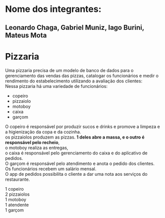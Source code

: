 # Nome dos integrantes:
## Leonardo Chaga, Gabriel Muniz, Iago Burini, Mateus Mota


# Pizzaria
Uma pizzaria precisa de um modelo de banco de dados para o gerenciamento das vendas das pizzas, catalogar os funcionários e medir o rendimento do estabelecimento utilizando a avaliação dos clientes: <br>
Nessa pizzaria há uma variedade de funcionários:
- copeiro
- pizzaiolo
- motoboy
- caixa
- garçom

O copeiro é responsável por produzir sucos e drinks e promove a limpeza e a higienização da copa e da cozinha. <br>
os pizzaiolos produzem as pizzas. <b>1 deles abre a massa, e o outro é responsável pelo recheio</b>, <br>
o motoboy realiza as entregas, <br>
o caixa é responsável pelo gerenciamento do caixa e do aplicativo de pedidos. <br>
O garçom é responsável pelo atendimento e anota o pedido dos clientes. <br>
Os funcionários recebem um salário mensal. <br>
O app de pedidos possibilita o cliente a dar uma nota aos serviços do restaurante. <br>

1 copeiro <br>
2 pizzaiolos <br>
1 motoboy <br>
1 atendente <br>
1 garçom <br>
